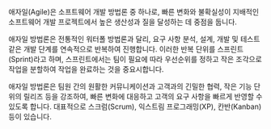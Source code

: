 애자일(Agile)은 소프트웨어 개발 방법론 중 하나로, 빠른 변화와 불확실성이 지배적인 소프트웨어 개발 프로젝트에서 높은 생산성과 질을 달성하는 데 중점을 둡니다.

애자일 방법론은 전통적인 워터폴 방법론과 달리, 요구 사항 분석, 설계, 개발 및 테스트 같은 개발 단계를 연속적으로 반복하여 진행합니다. 이러한 반복 단위를 스프린트(Sprint)라고 하며, 스프린트에서는 팀이 필요에 따라 우선순위를 정하고 작은 조각으로 작업을 분할하여 작업을 완료하는 것을 중요시합니다.

애자일 방법론은 팀원 간의 원활한 커뮤니케이션과 고객과의 긴밀한 협력, 작은 기능 단위의 릴리즈 등을 강조하여, 빠른 변화에 대응하고 고객의 요구 사항을 빠르게 반영할 수 있도록 합니다. 대표적으로 스크럼(Scrum), 익스트림 프로그래밍(XP), 칸반(Kanban) 등이 있습니다.